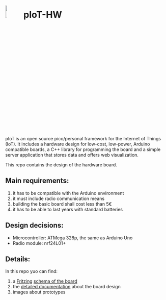 <img src="http://openclipart.org/people/Scout/Chick.svg" width="10%" height="10%"/> pIoT-HW
===========================================================================================

pIoT is an open source pico/personal framework for the Internet of Things (IoT).
It includes a hardware design for low-cost, low-power, Arduino compatible boards, a C++ library for programming the board and a simple server application that stores data and offers web visualization.


This repo contains the design of the hardware board.


Main requirements:
------------------

1.  it has to be compatible with the Arduino environment
2.  it must include radio communication means
2.  building the basic board shall cost less than 5€
3.  it has to be able to last years with standard batteries

Design decisions:
-----------------

*  Microcontroller: ATMega 328p, the same as Arduino Uno
*  Radio module: nrf24L01+

Details:
--------

In this repo yuo can find:

1.  a [Fritzing](http://fritzing.org/home/) [schema of the board](https://github.com/dariosalvi78/pIoT-HW/blob/master/pIoT.fzz)
2.  the [detailed documentation](https://github.com/dariosalvi78/pIoT-HW/wiki) about the board design
3.  images about prototypes

